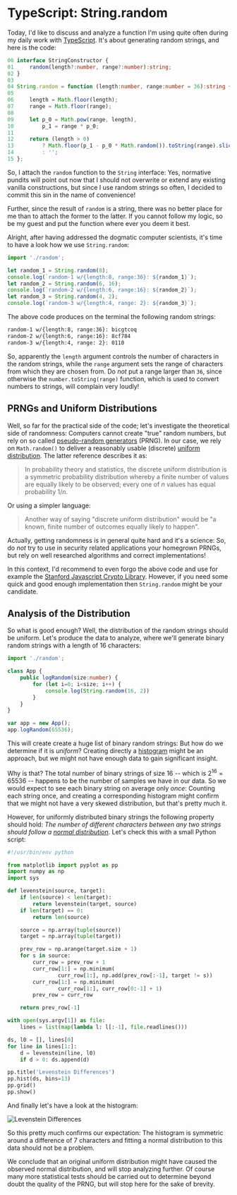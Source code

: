 # TypeScript: String.random

Today, I'd like to discuss and analyze a function I'm using quite often during my daily work with [TypeScript][1]. It's about generating random strings, and here is the code:

```typescript
00 interface StringConstructor {
01     random(length?:number, range?:number):string;
02 }
03 
04 String.random = function (length:number, range:number = 36):string {
05 
06     length = Math.floor(length);
07     range = Math.floor(range);
08 
09     let p_0 = Math.pow(range, length),
10         p_1 = range * p_0;
11 
12     return (length > 0) 
13         ? Math.floor(p_1 - p_0 * Math.random()).toString(range).slice(1)
14         : '';
15 };
```

So, I attach the `random` function to the `String` interface: Yes, normative pundits will point out now that I should not overwrite or extend any existing vanilla constructions, but since I use random strings so often, I decided to commit this sin in the name of convenience!

Further, since the result of `random` is a string, there was no better place for me than to attach the former to the latter. If you cannot follow my logic, so be my guest and put the function where ever you deem it best.

Alright, after having addressed the dogmatic computer scientists, it's time to have a look how we use `String.random`:

```typescript
import './random';

let random_1 = String.random(8);
console.log(`random-1 w/{length:8, range:36}: ${random_1}`);
let random_2 = String.random(6, 16);
console.log(`random-2 w/{length:6, range:16}: ${random_2}`);
let random_3 = String.random(4, 2);
console.log(`random-3 w/{length:4, range: 2}: ${random_3}`);
```

The above code produces on the terminal the following random strings:
```bash
random-1 w/{length:8, range:36}: bicgtcoq
random-2 w/{length:6, range:16}: 8cf784
random-3 w/{length:4, range: 2}: 0110
```

So, apparently the `length` argument controls the number of characters in the random strings, while the `range` argument sets the range of characters from which they are chosen from. Do *not* put a range larger than `36`, since otherwise the `number.toString(range)` function, which is used to convert numbers to strings, will complain very loudly!

## PRNGs and Uniform Distributions

Well, so far for the practical side of the code; let's investigate the theoretical side of randomness: Computers cannot create "true" random numbers, but rely on so called [pseudo-random generators][2] (PRNG). In our case, we rely on `Math.random()` to deliver a reasonably usable (discrete) [uniform distribution][3]. The latter reference describes it as:

> In probability theory and statistics, the discrete uniform distribution is a symmetric probability distribution whereby a finite number of values are equally likely to be observed; every one of $n$ values has equal probability $1/n$.

Or using a simpler language:

> Another way of saying "discrete uniform distribution" would be "a known, finite number of outcomes equally likely to happen".

Actually, getting randomness is in general quite hard and it's a science: So, do *not* try to use in security related applications your homegrown PRNGs, but rely on well researched algorithms and correct implementations!

In this context, I'd recommend to even forgo the above code and use for example the [Stanford Javascript Crypto Library][4]. However, if you need some quick and good enough implementation then `String.random` might be your candidate.

## Analysis of the Distribution

So what is good enough? Well, the distribution of the random strings should be uniform. Let's produce the data to analyze, where we'll generate binary random strings with a length of $16$ characters:

```typescript
import './random';

class App {
    public logRandom(size:number) {
        for (let i=0; i<size; i++) {
            console.log(String.random(16, 2))
        }
    }
}

var app = new App();
app.logRandom(65536);
```

This will create create a huge list of binary random strings: But how do we determine if it is *uniform*? Creating directly a [histogram][5] might be an approach, but we might not have enough data to gain significant insight.

Why is that? The total number of binary strings of size $16$ -- which is $2^{16}=65536$ -- happens to be the number of samples we have in our data. So we would expect to see each binary string on average only *once*: Counting each string once, and creating a corresponding histogram might confirm that we might not have a very skewed distribution, but that's pretty much it.

However, for uniformly distributed binary strings the following property should hold: *The number of different characters between any two strings should follow a [normal distribution][6]*. Let's check this with a small Python script:

```python
#!/usr/bin/env python

from matplotlib import pyplot as pp
import numpy as np
import sys

def levenstein(source, target):
    if len(source) < len(target):
        return levenstein(target, source)
    if len(target) == 0:
        return len(source)

    source = np.array(tuple(source))
    target = np.array(tuple(target))

    prev_row = np.arange(target.size + 1)
    for s in source:
        curr_row = prev_row + 1
        curr_row[1:] = np.minimum(
                curr_row[1:], np.add(prev_row[:-1], target != s))
        curr_row[1:] = np.minimum(
                curr_row[1:], curr_row[0:-1] + 1)
        prev_row = curr_row

    return prev_row[-1]

with open(sys.argv[1]) as file:
    lines = list(map(lambda l: l[:-1], file.readlines()))

ds, l0 = [], lines[0]
for line in lines[1:]:
    d = levenstein(line, l0)
    if d > 0: ds.append(d)

pp.title('Levenstein Differences')
pp.hist(ds, bins=13)
pp.grid()
pp.show()
```

And finally let's have a look at the histogram:

![Levenstein Differences][7]

So this pretty much confirms our expectation: The histogram is symmetric around a difference of $7$ characters and fitting a normal distribution to this data should not be a problem. 

We conclude that an original uniform distribution might have caused the observed normal distribution, and will stop analyzing further. Of course many more statistical tests should be carried out to determine beyond doubt the quality of the PRNG, but will stop here for the sake of brevity.

[1]: http://www.typescriptlang.org/index.html
[2]: https://en.wikipedia.org/wiki/Pseudorandom_number_generator
[3]: https://en.wikipedia.org/wiki/Discrete_uniform_distribution
[4]: https://github.com/bitwiseshiftleft/sjcl
[5]: https://en.wikipedia.org/wiki/Histogram
[6]: https://en.wikipedia.org/wiki/Normal_distribution
[7]: https://3.bp.blogspot.com/-hvMViBY_fMg/V5ngv183mpI/AAAAAAAAAUo/oTORaAFRlQctvriE2W---e76sUYJtth0ACLcB/s640/app.png

